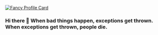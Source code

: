 [![Fancy Profile Card](https://fancy-readme-stats.vercel.app/api?username=maflend&theme=ambient_gradient&footer=.net%20developer&show_icons=true&title=Maflend&include_all_commits=true&show_icons=true)](https://github.com/maximjsx/fancy-readme-stats)

### Hi there 👋 When bad things happen, exceptions get thrown. When exceptions get thrown, people die.

<!--
**Maflend/Maflend** is a ✨ _special_ ✨ repository because its `README.md` (this file) appears on your GitHub profile.

Here are some ideas to get you started:

- 🔭 I’m currently working on ...
- 🌱 I’m currently learning ...
- 👯 I’m looking to collaborate on ...
- 🤔 I’m looking for help with ...
- 💬 Ask me about ...
- 📫 How to reach me: ...
- 😄 Pronouns: ...
- ⚡ Fun fact: ...
-->
